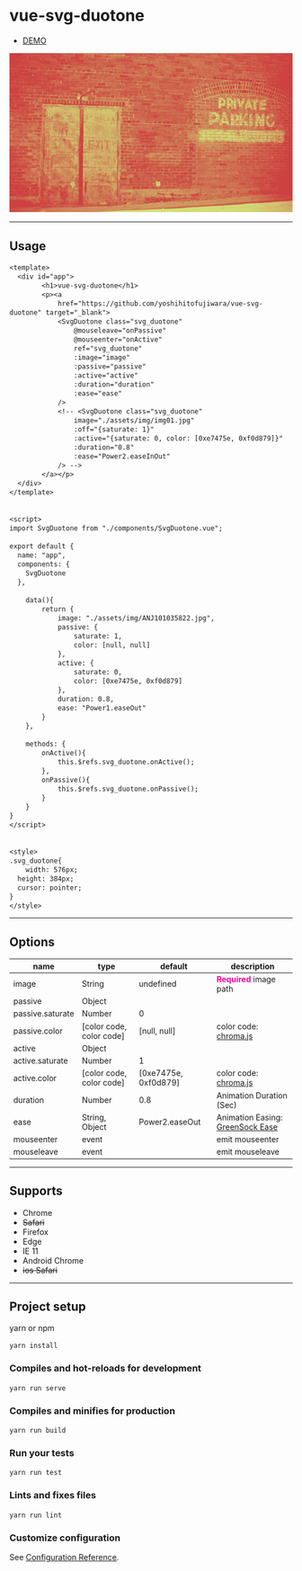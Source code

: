 # vue-svg-duotone
<ul>
	<li><a href="http://yoshihitofujiwara.github.io/vue-svg-duotone/index.html" target="_blank">DEMO</a></li>
</ul>

<img src="sample.png" />

___
## Usage

```
<template>
  <div id="app">
		<h1>vue-svg-duotone</h1>
		<p><a
			href="https://github.com/yoshihitofujiwara/vue-svg-duotone" target="_blank">
			<SvgDuotone class="svg_duotone"
				@mouseleave="onPassive"
				@mouseenter="onActive"
				ref="svg_duotone"
				:image="image"
				:passive="passive"
				:active="active"
				:duration="duration"
				:ease="ease"
			/>
			<!-- <SvgDuotone class="svg_duotone"
				image="./assets/img/img01.jpg"
				:off="{saturate: 1}"
				:active="{saturate: 0, color: [0xe7475e, 0xf0d879]}"
				:duration="0.8"
				:ease="Power2.easeInOut"
			/> -->
		</a></p>
  </div>
</template>


<script>
import SvgDuotone from "./components/SvgDuotone.vue";

export default {
  name: "app",
  components: {
    SvgDuotone
  },

	data(){
		return {
			image: "./assets/img/ANJ101035822.jpg",
			passive: {
				saturate: 1,
				color: [null, null]
			},
			active: {
				saturate: 0,
				color: [0xe7475e, 0xf0d879]
			},
			duration: 0.8,
			ease: "Power1.easeOut"
		}
	},

	methods: {
		onActive(){
			this.$refs.svg_duotone.onActive();
		},
		onPassive(){
			this.$refs.svg_duotone.onPassive();
		}
	}
}
</script>


<style>
.svg_duotone{
	width: 576px;
  height: 384px;
  cursor: pointer;
}
</style>
```

___
## Options

|name|type|default|description|
|----|----|----|----|
|image|String|undefined|<strong style="color:#f09">Required</strong> image path|
|passive|Object| | |
|passive.saturate|Number|0| |
|passive.color|[color code, color code]|[null, null]|color code: <a href="https://gka.github.io/chroma.js/" target="_blank">chroma.js</a>|
|active|Object| | |
|active.saturate|Number|1| |
|active.color|[color code, color code]|[0xe7475e, 0xf0d879]|color code: <a href="https://gka.github.io/chroma.js/" target="_blank">chroma.js</a>|
|duration|Number|0.8|Animation Duration (Sec)|
|ease|String, Object|Power2.easeOut|Animation Easing: <a href="https://greensock.com/docs/Easing" target="_blank">GreenSock Ease</a>|
|mouseenter|event| | emit mouseenter |
|mouseleave|event| | emit mouseleave |
___

## Supports
- Chrome
- ~~Safari~~
- Firefox
- Edge
- IE 11
- Android Chrome
- ~~ios Safari~~

___
## Project setup

yarn or npm

```
yarn install
```

### Compiles and hot-reloads for development
```
yarn run serve
```

### Compiles and minifies for production
```
yarn run build
```

### Run your tests
```
yarn run test
```

### Lints and fixes files
```
yarn run lint
```

### Customize configuration
See [Configuration Reference](https://cli.vuejs.org/config/).
